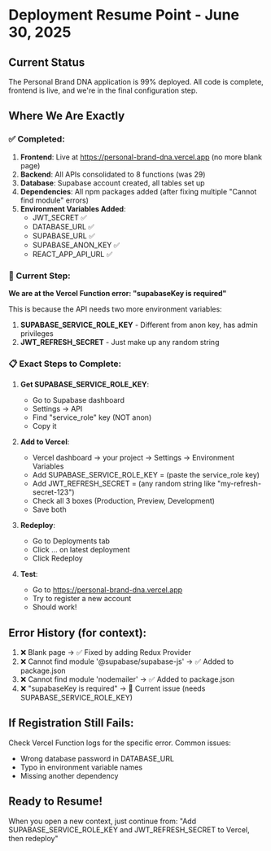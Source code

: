 # Deployment Resume Point - June 30, 2025

## Current Status
The Personal Brand DNA application is 99% deployed. All code is complete, frontend is live, and we're in the final configuration step.

## Where We Are Exactly

### ✅ Completed:
1. **Frontend**: Live at https://personal-brand-dna.vercel.app (no more blank page)
2. **Backend**: All APIs consolidated to 8 functions (was 29)
3. **Database**: Supabase account created, all tables set up
4. **Dependencies**: All npm packages added (after fixing multiple "Cannot find module" errors)
5. **Environment Variables Added**:
   - JWT_SECRET ✅
   - DATABASE_URL ✅
   - SUPABASE_URL ✅
   - SUPABASE_ANON_KEY ✅
   - REACT_APP_API_URL ✅

### 🔄 Current Step:
**We are at the Vercel Function error: "supabaseKey is required"**

This is because the API needs two more environment variables:
1. **SUPABASE_SERVICE_ROLE_KEY** - Different from anon key, has admin privileges
2. **JWT_REFRESH_SECRET** - Just make up any random string

### 📋 Exact Steps to Complete:

1. **Get SUPABASE_SERVICE_ROLE_KEY**:
   - Go to Supabase dashboard
   - Settings → API
   - Find "service_role" key (NOT anon)
   - Copy it

2. **Add to Vercel**:
   - Vercel dashboard → your project → Settings → Environment Variables
   - Add SUPABASE_SERVICE_ROLE_KEY = (paste the service_role key)
   - Add JWT_REFRESH_SECRET = (any random string like "my-refresh-secret-123")
   - Check all 3 boxes (Production, Preview, Development)
   - Save both

3. **Redeploy**:
   - Go to Deployments tab
   - Click ... on latest deployment
   - Click Redeploy

4. **Test**:
   - Go to https://personal-brand-dna.vercel.app
   - Try to register a new account
   - Should work!

## Error History (for context):
1. ❌ Blank page → ✅ Fixed by adding Redux Provider
2. ❌ Cannot find module '@supabase/supabase-js' → ✅ Added to package.json
3. ❌ Cannot find module 'nodemailer' → ✅ Added to package.json
4. ❌ "supabaseKey is required" → 🔄 Current issue (needs SUPABASE_SERVICE_ROLE_KEY)

## If Registration Still Fails:
Check Vercel Function logs for the specific error. Common issues:
- Wrong database password in DATABASE_URL
- Typo in environment variable names
- Missing another dependency

## Ready to Resume!
When you open a new context, just continue from:
"Add SUPABASE_SERVICE_ROLE_KEY and JWT_REFRESH_SECRET to Vercel, then redeploy"